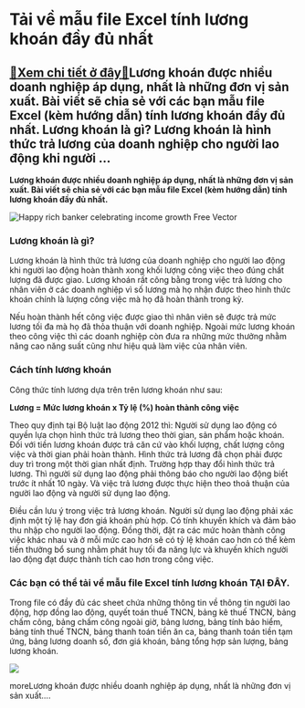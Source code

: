 Tải về mẫu file Excel tính lương khoán đầy đủ nhất
==================================================

[:gift:Xem chi tiết ở đây:gift:](https://hddtvn.com/tai-ve-mau-file-excel-tinh-luong-khoan-day-du-nhat/)Lương khoán được nhiều doanh nghiệp áp dụng, nhất là những đơn vị sản xuất. Bài viết sẽ chia sẻ với các bạn mẫu file Excel (kèm hướng dẫn) tính lương khoán đầy đủ nhất. Lương khoán là gì? Lương khoán là hình thức trả lương của doanh nghiệp cho người lao động khi người …
------------------------------------------------------------------------------------------------------------------------------------------------------------------------------------------------------------------------------------------------------------------------------

**Lương khoán được nhiều doanh nghiệp áp dụng, nhất là những đơn vị sản xuất. Bài viết sẽ chia sẻ với các bạn mẫu file Excel (kèm hướng dẫn) tính lương khoán đầy đủ nhất.**


![Happy rich banker celebrating income growth Free Vector](https://hddtvn.com/wp-content/uploads/2021/01/happy-rich-banker-celebrating-income-growth_74855-5867.jpg)


### Lương khoán là gì?


Lương khoán là hình thức trả lương của doanh nghiệp cho người lao động khi người lao động hoàn thành xong khối lượng công việc theo đúng chất lượng đã được giao. Lương khoán rất công bằng trong việc trả lương cho nhân viên ở các doanh nghiệp vì số lương mà họ nhận được theo hình thức khoán chính là lượng công việc mà họ đã hoàn thành trong kỳ.


Nếu hoàn thành hết công việc được giao thì nhân viên sẽ được trả mức lương tối đa mà họ đã thỏa thuận với doanh nghiệp. Ngoài mức lương khoán theo công việc thì các doanh nghiệp còn đưa ra những mức thưởng nhằm nâng cao năng suất cũng như hiệu quả làm việc của nhân viên.


### Cách tính lương khoán


Công thức tính lương dựa trên trên lương khoán như sau:


**Lương = Mức lương khoán x Tỷ lệ (%) hoàn thành công việc**


Theo quy định tại Bộ luật lao động 2012 thì: Người sử dụng lao động có quyền lựa chọn hình thức trả lương theo thời gian, sản phẩm hoặc khoán. Đối với tiền lương khoán được trả căn cứ vào khối lượng, chất lượng công việc và thời gian phải hoàn thành. Hình thức trả lương đã chọn phải được duy trì trong một thời gian nhất định. Trường hợp thay đổi hình thức trả lương. Thì người sử dụng lao động phải thông báo cho người lao động biết trước ít nhất 10 ngày. Và việc trả lương được thực hiện theo thoả thuận của người lao động và người sử dụng lao động.


Điều cần lưu ý trong việc trả lương khoán. Người sử dụng lao động phải xác định một tỷ lệ hay đơn giá khoán phù hợp. Có tính khuyến khích và đảm bảo thu nhập cho người lao động. Đồng thời, đặt ra các mức hoàn thành công việc khác nhau và ở mỗi mức cao hơn sẽ có tỷ lệ khoán cao hơn có thể kèm tiền thưởng bổ sung nhằm phát huy tối đa năng lực và khuyến khích người lao động đạt được thành tích cao hơn trong công việc.


### Các bạn có thể tải về mẫu file Excel tính lương khoán **TẠI ĐÂY**.


Trong file có đầy đủ các sheet chứa những thông tin về thông tin người lao động, hợp đồng lao động, quyết toán thuế TNCN, bảng kê thuế TNCN, bảng chấm công, bảng chấm công ngoài giờ, bảng lương, bảng tính bảo hiểm, bảng tính thuế TNCN, bảng thanh toán tiền ăn ca, bảng thanh toán tiền tạm ứng, bảng lương doanh số, đơn giá khoán, bảng tổng hợp sản lượng, bảng lương khoán.


![](https://hddtvn.com/wp-content/uploads/2021/01/c0TkAdp.png)


moreLương khoán được nhiều doanh nghiệp áp dụng, nhất là những đơn vị sản xuất….

